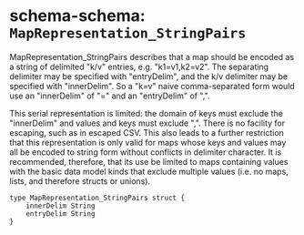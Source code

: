 # schema-schema: `MapRepresentation_StringPairs`

MapRepresentation_StringPairs describes that a map should be encoded as a
string of delimited "k/v" entries, e.g. "k1=v1,k2=v2".
The separating delimiter may be specified with "entryDelim", and the k/v
delimiter may be specified with "innerDelim". So a "k=v" naive
comma-separated form would use an "innerDelim" of "=" and an "entryDelim"
of ",".

This serial representation is limited: the domain of keys must
exclude the "innerDelim" and values and keys must exclude ",".
There is no facility for escaping, such as in escaped CSV.
This also leads to a further restriction that this representation is only
valid for maps whose keys and values may all be encoded to string form
without conflicts in delimiter character. It is recommended, therefore,
that its use be limited to maps containing values with the basic data
model kinds that exclude multiple values (i.e. no maps, lists, and therefore
structs or unions).


```ipldsch
type MapRepresentation_StringPairs struct {
	innerDelim String
	entryDelim String
}
```
